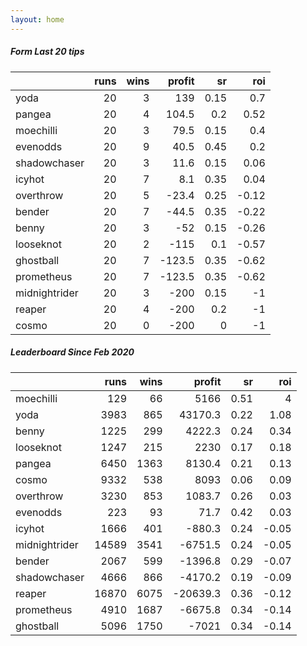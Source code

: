 ```yaml
---   
layout: home   
---   
```



##### Form Last 20 tips   

|               |   runs |   wins |   profit |   sr |   roi |
|:--------------|-------:|-------:|---------:|-----:|------:|
| yoda          |     20 |      3 |    139   | 0.15 |  0.7  |
| pangea        |     20 |      4 |    104.5 | 0.2  |  0.52 |
| moechilli     |     20 |      3 |     79.5 | 0.15 |  0.4  |
| evenodds      |     20 |      9 |     40.5 | 0.45 |  0.2  |
| shadowchaser  |     20 |      3 |     11.6 | 0.15 |  0.06 |
| icyhot        |     20 |      7 |      8.1 | 0.35 |  0.04 |
| overthrow     |     20 |      5 |    -23.4 | 0.25 | -0.12 |
| bender        |     20 |      7 |    -44.5 | 0.35 | -0.22 |
| benny         |     20 |      3 |    -52   | 0.15 | -0.26 |
| looseknot     |     20 |      2 |   -115   | 0.1  | -0.57 |
| ghostball     |     20 |      7 |   -123.5 | 0.35 | -0.62 |
| prometheus    |     20 |      7 |   -123.5 | 0.35 | -0.62 |
| midnightrider |     20 |      3 |   -200   | 0.15 | -1    |
| reaper        |     20 |      4 |   -200   | 0.2  | -1    |
| cosmo         |     20 |      0 |   -200   | 0    | -1    |

##### Leaderboard Since Feb 2020   

|               |   runs |   wins |   profit |   sr |   roi |
|:--------------|-------:|-------:|---------:|-----:|------:|
| moechilli     |    129 |     66 |   5166   | 0.51 |  4    |
| yoda          |   3983 |    865 |  43170.3 | 0.22 |  1.08 |
| benny         |   1225 |    299 |   4222.3 | 0.24 |  0.34 |
| looseknot     |   1247 |    215 |   2230   | 0.17 |  0.18 |
| pangea        |   6450 |   1363 |   8130.4 | 0.21 |  0.13 |
| cosmo         |   9332 |    538 |   8093   | 0.06 |  0.09 |
| overthrow     |   3230 |    853 |   1083.7 | 0.26 |  0.03 |
| evenodds      |    223 |     93 |     71.7 | 0.42 |  0.03 |
| icyhot        |   1666 |    401 |   -880.3 | 0.24 | -0.05 |
| midnightrider |  14589 |   3541 |  -6751.5 | 0.24 | -0.05 |
| bender        |   2067 |    599 |  -1396.8 | 0.29 | -0.07 |
| shadowchaser  |   4666 |    866 |  -4170.2 | 0.19 | -0.09 |
| reaper        |  16870 |   6075 | -20639.3 | 0.36 | -0.12 |
| prometheus    |   4910 |   1687 |  -6675.8 | 0.34 | -0.14 |
| ghostball     |   5096 |   1750 |  -7021   | 0.34 | -0.14 |